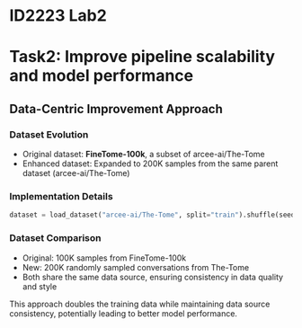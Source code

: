 # ID2223 Lab2

# Task2: Improve pipeline scalability and model performance
## Data-Centric Improvement Approach

### Dataset Evolution
- Original dataset: **FineTome-100k**, a subset of arcee-ai/The-Tome
- Enhanced dataset: Expanded to 200K samples from the same parent dataset (arcee-ai/The-Tome)

### Implementation Details
```python
dataset = load_dataset("arcee-ai/The-Tome", split="train").shuffle(seed=42).select(range(200000))
```

### Dataset Comparison
- Original: 100K samples from FineTome-100k
- New: 200K randomly sampled conversations from The-Tome
- Both share the same data source, ensuring consistency in data quality and style

This approach doubles the training data while maintaining data source consistency, potentially leading to better model performance.